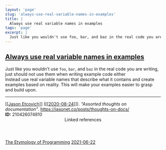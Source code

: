 ```yaml
---
layout: 'page'
slug: 'always-use-real-variable-names-in-examples'
title: |
  Always use real variable names in examples
tags: 'page'
excerpt: |
  Just like you wouldn't use foo, bar, and baz in the real code you are writing, just should not use them  when writing example code either
---
```


<h2 class="text-3xl font-semibold mb-4"><a class="rounded-sm focus:outline-none focus:ring-2 focus:ring-offset-2 dark:focus:ring-offset-gray-900 dark:focus:ring-pink-400 focus:ring-pink-700" href="/pages/always-use-real-variable-names-in-examples">Always use real variable names in examples</a></h2>

<div class="space-y-3">
<div class="element-block ml-0"><div class="flex-1">Just like you wouldn't use <code>foo</code>, <code>bar</code>, and <code>baz</code> in the real code you are writing, just should not use them  when writing example code either</div></div>

<div class="element-block ml-0"><div class="flex-1">Instead use real variable names that describe what it contains and create examples based on reality. This will make your examples easier to grasp and build upon.</div></div>

<hr class="border-gray-700 !my-5" />

<div class="element-block ml-0"><div class="flex-1"><a class="text-teal-700 dark:text-teal-400 rounded-sm group focus:outline-none focus:ring-2 focus:ring-offset-2 dark:focus:ring-offset-gray-900 dark:focus:ring-pink-400 focus:ring-pink-700" href="/pages/jason-etcovich"><span class="text-gray-300 dark:text-gray-500 group-hover:text-teal-900">[[</span>Jason Etcovich<span class="text-gray-300 dark:text-gray-500 group-hover:text-teal-900">]]</span></a> (<a class="text-teal-700 dark:text-teal-400 rounded-sm group focus:outline-none focus:ring-2 focus:ring-offset-2 dark:focus:ring-offset-gray-900 dark:focus:ring-pink-400 focus:ring-pink-700" href="/journals/2020-08-24"><span class="text-gray-300 dark:text-gray-500 group-hover:text-teal-900">[[</span>2020-08-24<span class="text-gray-300 dark:text-gray-500 group-hover:text-teal-900">]]</span></a>). <em>"Assorted thoughts on documentation"</em>. <a class="text-indigo-600 dark:text-indigo-400 rounded-sm focus:outline-none focus:ring-2 focus:ring-offset-2 dark:focus:ring-offset-gray-900 dark:focus:ring-pink-400 focus:ring-pink-700" href="https://jasonet.co/posts/thoughts-on-docs/" target="_blank" rel="noopener noreferrer">https://jasonet.co/posts/thoughts-on-docs/</a></div></div>

<div class="element-block ml-0"><div class="flex-1"></div></div>

<div class="element-block ml-0"><div class="flex-1"><strong class="text-rose-600 dark:text-rose-400">ID:</strong> 210426074810</div></div>
</div>


<section class="mt-8 space-y-2">
<header class="text-gray-500 dark:text-gray-400">Linked references</header>
<a class="block bg-gray-100 dark:bg-gray-800 p-4 rounded text-teal-700 dark:text-teal-400 focus:outline-none focus:ring-2 focus:ring-offset-2 dark:focus:ring-offset-gray-900 focus:ring-teal-700 dark:focus:ring-teal-400 hover:ring-2 hover:ring-offset-2 dark:hover:ring-offset-gray-900 dark:hover:ring-teal-400 hover:ring-teal-700" href="/pages/the-etymology-of-programming">The Etymology of Programming</a>
<a class="block bg-gray-100 dark:bg-gray-800 p-4 rounded text-teal-700 dark:text-teal-400 focus:outline-none focus:ring-2 focus:ring-offset-2 dark:focus:ring-offset-gray-900 focus:ring-teal-700 dark:focus:ring-teal-400 hover:ring-2 hover:ring-offset-2 dark:hover:ring-offset-gray-900 dark:hover:ring-teal-400 hover:ring-teal-700" href="/journals/2021-06-22">2021-06-22</a>
  </section>
